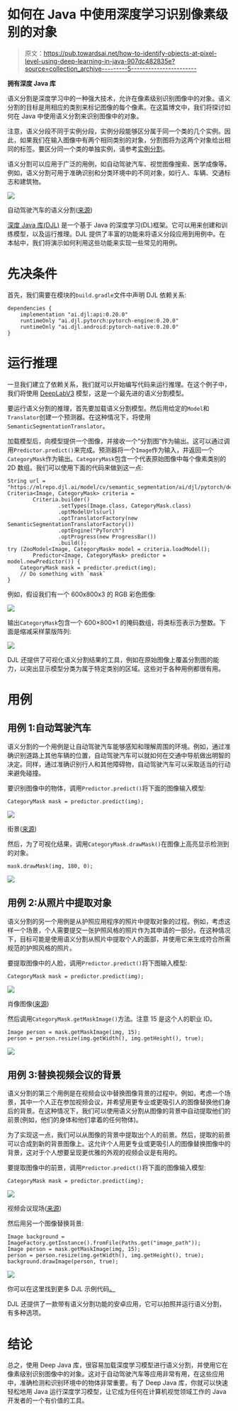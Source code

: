 # 如何在 Java 中使用深度学习识别像素级别的对象

> 原文：<https://pub.towardsai.net/how-to-identify-objects-at-pixel-level-using-deep-learning-in-java-907dc482835e?source=collection_archive---------5----------------------->

**拥有深度 Java 库**

语义分割是深度学习中的一种强大技术，允许在像素级别识别图像中的对象。语义分割的目标是用相应的类别来标记图像的每个像素。在这篇博文中，我们将探讨如何在 Java 中使用语义分割来识别图像中的对象。

注意，语义分段不同于实例分段，实例分段能够区分属于同一个类的几个实例。因此，如果我们在输入图像中有两个相同类别的对象，分割图将为这两个对象给出相同的标签。要区分同一个类的单独实例，请参考[实例分割](https://en.wikipedia.org/wiki/Image_segmentation#Groups_of_image_segmentation)。

语义分割可以应用于广泛的用例，如自动驾驶汽车、视觉图像搜索、医学成像等。例如，语义分割可用于准确识别和分类环境中的不同对象，如行人、车辆、交通标志和建筑物。

![](img/572f9c34fc929703bb01d22431e4bcb7.png)

自动驾驶汽车的语义分割([来源](https://www.youtube.com/watch?v=ATlcEDSPWXY))

[深度 Java 库(DJL)](https://github.com/deepjavalibrary) 是一个基于 Java 的深度学习(DL)框架。它可以用来创建和训练模型，以及运行推理。DJL 提供了丰富的功能来将语义分段应用到用例中。在本帖中，我们将演示如何利用这些功能来实现一些常见的用例。

# 先决条件

首先，我们需要在模块的`build.gradle`文件中声明 DJL 依赖关系:

```
dependencies {
    implementation "ai.djl:api:0.20.0"
    runtimeOnly "ai.djl.pytorch:pytorch-engine:0.20.0"
    runtimeOnly "ai.djl.android:pytorch-native:0.20.0"
}
```

# 运行推理

一旦我们建立了依赖关系，我们就可以开始编写代码来运行推理。在这个例子中，我们将使用 [DeepLabV3](https://paperswithcode.com/paper/rethinking-atrous-convolution-for-semantic) 模型，这是一个最先进的语义分割模型。

要运行语义分割的推理，首先要加载语义分割模型。然后用给定的`Model`和`Translator`创建一个预测器。在这种情况下，将使用`SemanticSegmentationTranslator`。

加载模型后，向模型提供一个图像，并接收一个“分割图”作为输出。这可以通过调用`Predictor.predict()`来完成。预测器将一个`Image`作为输入，并返回一个`CategoryMask`作为输出。`CategoryMask`包含一个代表原始图像中每个像素类别的 2D 数组。我们可以使用下面的代码来做到这一点:

```
String url = "https://mlrepo.djl.ai/model/cv/semantic_segmentation/ai/djl/pytorch/deeplabv3/0.0.1/deeplabv3.zip";
Criteria<Image, CategoryMask> criteria =
        Criteria.builder()
                .setTypes(Image.class, CategoryMask.class)
                .optModelUrls(url)
                .optTranslatorFactory(new SemanticSegmentationTranslatorFactory())
                .optEngine("PyTorch")
                .optProgress(new ProgressBar())
                .build();
try (ZooModel<Image, CategoryMask> model = criteria.loadModel();
        Predictor<Image, CategoryMask> predictor = model.newPredictor()) {
    CategoryMask mask = predictor.predict(img);
    // Do something with `mask`
}
```

例如，假设我们有一个 600x800x3 的 RGB 彩色图像:

![](img/f408f26f484ea424edc3b33efec36f1e.png)

输出`CategoryMask`包含一个 600×800×1 的掩码数组，将类标签表示为整数。下面是缩减采样蒙版阵列:

![](img/c286d8f0e411a2e1a331888f68a7156d.png)

DJL 还提供了可视化语义分割结果的工具，例如在原始图像上覆盖分割图的能力，以突出显示模型分类为属于特定类别的区域。这些对于各种用例都很有用。

# 用例

## 用例 1:自动驾驶汽车

语义分割的一个用例是让自动驾驶汽车能够感知和理解周围的环境。例如，通过准确识别道路上其他车辆的位置，自动驾驶汽车可以就如何在交通中导航做出明智的决定。同样，通过准确识别行人和其他障碍物，自动驾驶汽车可以采取适当的行动来避免碰撞。

要识别图像中的物体，调用`Predictor.predict()`将下面的图像输入模型:

```
CategoryMask mask = predictor.predict(img);
```

![](img/3cfd5e99e23b54c2885cca0968556049.png)

街景([来源](https://www.flickr.com/photos/icanchangethisright/4711334546))

然后，为了可视化结果，调用`CategoryMask.drawMask()`在图像上高亮显示检测到的对象。

```
mask.drawMask(img, 180, 0);
```

![](img/24b60a46be5fa6be3a8c028421a4e477.png)

## 用例 2:从照片中提取对象

语义分割的另一个用例是从护照应用程序的照片中提取对象的过程。例如，考虑这样一个场景，个人需要提交一张护照风格的照片作为其申请的一部分。在这种情况下，目标可能是使用语义分割从照片中提取个人的面部，并使用它来生成符合所需规范的护照风格的照片。

要提取图像中的人脸，调用`Predictor.predict()`将下图输入模型:

```
CategoryMask mask = predictor.predict(img);
```

![](img/0ab273fefcaa2b17606c05e2bcbcdb55.png)

肖像图像([来源](https://flickr.com/photos/86454466@N05/49985832511))

然后调用`CategoryMask.getMaskImage()`方法。注意 15 是这个人的职业 ID。

```
Image person = mask.getMaskImage(img, 15);
person = person.resize(img.getWidth(), img.getHeight(), true);
```

![](img/eb51e7382c6b12e4bf7a02cdba182d50.png)

## 用例 3:替换视频会议的背景

语义分割的第三个用例是在视频会议中替换图像背景的过程中。例如，考虑一个场景，其中一个人正在参加视频会议，并希望用更专业或更吸引人的图像替换他们身后的背景。在这种情况下，我们可以使用语义分割从图像的背景中自动提取他们的前景(例如，他们的身体和他们拿着的任何物体)。

为了实现这一点，我们可以从图像的背景中提取出个人的前景。然后，提取的前景可以合成到新的背景图像上。这允许个人用更专业或更吸引人的图像替换图像中的背景，这对于个人想要呈现更优雅的外观的视频会议是有用的。

要提取图像中的前景，调用`Predictor.predict()`将下面的图像输入模型:

```
CategoryMask mask = predictor.predict(img);
```

![](img/0d720249c3e25ce10e278b3c2a8ee766.png)

视频会议现场([来源](https://www.flickr.com/photos/docsearls/49953501352))

然后用另一个图像替换背景:

```
Image background = ImageFactory.getInstance().fromFile(Paths.get("image_path"));
Image person = mask.getMaskImage(img, 15);
person = person.resize(img.getWidth(), img.getHeight(), true);
background.drawImage(person, true);
```

![](img/247f3565acbb6d78207e205ae3361cc6.png)

你可以在这里找到更多 DJL 示例代码[。](https://github.com/deepjavalibrary/djl/blob/master/examples/src/main/java/ai/djl/examples/inference/SemanticSegmentation.java)

DJL 还提供了一款带有语义分割功能的安卓应用，它可以拍照并运行语义分割，有多种选项。

# 结论

总之，使用 Deep Java 库，很容易加载深度学习模型进行语义分割，并使用它在像素级别识别图像中的对象。这对于自动驾驶汽车等应用非常有用，在这些应用中，准确检测和识别环境中的物体非常重要。有了 Deep Java 库，你就可以快速轻松地用 Java 运行深度学习模型，让它成为任何在计算机视觉领域工作的 Java 开发者的一个有价值的工具。